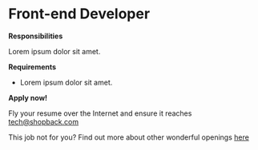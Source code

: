 Front-end Developer
=========

**Responsibilities**

Lorem ipsum dolor sit amet.

**Requirements**
* Lorem ipsum dolor sit amet.

**Apply now!**

Fly your resume over the Internet and ensure it reaches tech@shopback.com

This job not for you? Find out more about other wonderful openings [here](https://github.com/shopback/WeWantYou/blob/master/README.md "Other job openings")
